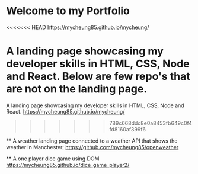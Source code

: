 # Welcome to my Portfolio

<<<<<<< HEAD
https://mycheung85.github.io/mycheung/

A landing page showcasing my developer skills in HTML, CSS, Node and React. Below are few repo's that are not on the landing page.
=======
A landing page showcasing my developer skills in HTML, CSS, Node and React. 
https://mycheung85.github.io/mycheung/
>>>>>>> 789c668ddc8e0a8453fb649c0f4fd8160af399f6

** A weather landing page connected to a weather API that shows the weather in Manchester;
https://github.com/mycheung85/openweather

** A one player dice game using DOM
https://mycheung85.github.io/dice_game_player2/

